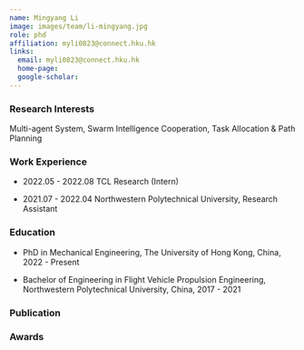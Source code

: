 ```yaml
---
name: Mingyang Li
image: images/team/li-mingyang.jpg
role: phd
affiliation: myli0823@connect.hku.hk
links:
  email: myli0823@connect.hku.hk
  home-page:  
  google-scholar:  
---
```


### Research Interests

Multi-agent System, Swarm Intelligence Cooperation, Task Allocation & Path Planning




### Work Experience

- 2022.05 - 2022.08 TCL Research (Intern)

- 2021.07 - 2022.04 Northwestern Polytechnical University, Research Assistant




### Education

- PhD in Mechanical Engineering, The University of Hong Kong, China, 2022 - Present

- Bachelor of Engineering in Flight Vehicle Propulsion Engineering, Northwestern Polytechnical University, China, 2017 - 2021




### Publication

 


### Awards

 
